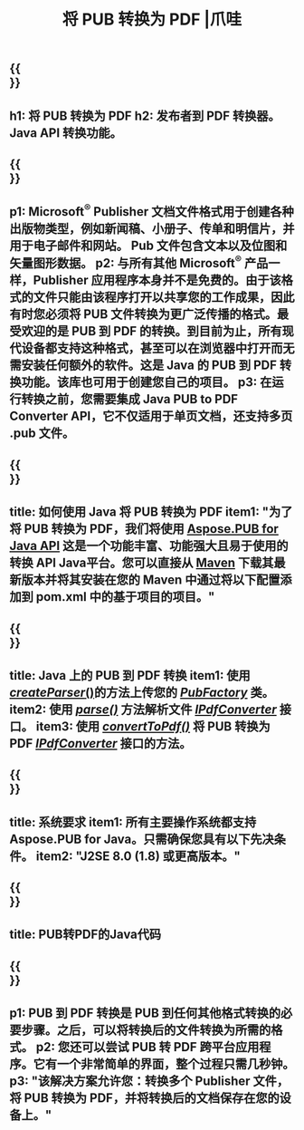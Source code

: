 ﻿---
translation: true
template: /_templates/conversion-child-java.md
title: 将 PUB 转换为 PDF |爪哇
description: 在 Windows、Linux 和 Mac OS X 上使用 Java API 将 PUB 转换为 PDF。发布者转换功能可轻松集成到您自己的解决方案中。
url: /java/conversion/pub-to-pdf/
metakeywords: pub 到 pdf java，将 pub 转换为 pdf java，java pub 到 pdf，publisher 到 pdf java
family: pub
platformtag: java
feature: conversion
---

{{<section banner>}}
---
h1: 将 PUB 转换为 PDF
h2: 发布者到 PDF 转换器。 Java API 转换功能。
---

{{<section overview>}}
---
p1: Microsoft<sup>®</sup> Publisher 文档文件格式用于创建各种出版物类型，例如新闻稿、小册子、传单和明信片，并用于电子邮件和网站。 Pub 文件包含文本以及位图和矢量图形数据。
p2: 与所有其他 Microsoft<sup>®</sup> 产品一样，Publisher 应用程序本身并不是免费的。由于该格式的文件只能由该程序打开以共享您的工作成果，因此有时您必须将 PUB 文件转换为更广泛传播的格式。最受欢迎的是 PUB 到 PDF 的转换。到目前为止，所有现代设备都支持这种格式，甚至可以在浏览器中打开而无需安装任何额外的软件。这是 Java 的 PUB 到 PDF 转换功能。该库也可用于创建您自己的项目。
p3: 在运行转换之前，您需要集成 Java PUB to PDF Converter API，它不仅适用于单页文档，还支持多页 .pub 文件。
---

{{<section widget>}}
---
title: 如何使用 Java 将 PUB 转换为 PDF
item1: "为了将 PUB 转换为 PDF，我们将使用 [Aspose.PUB for Java API](https://products.aspose.com/pub/java/) 这是一个功能丰富、功能强大且易于使用的转换 API Java平台。您可以直接从 [Maven](https://repository.aspose.com/pub/) 下载其最新版本并将其安装在您的 Maven 中通过将以下配置添加到 pom.xml 中的基于项目的项目。"
---

{{<section feature1>}}
---
title: Java 上的 PUB 到 PDF 转换
item1: 使用 [*createParser*()](https://reference.aspose.com/pub/java/com.aspose.pub/PubFactory#createParser-java.lang.String-)的方法上传您的 [*PubFactory*](https://reference.aspose.com/pub/java/com.aspose.pub/PubFactory) 类。
item2: 使用 [*parse()*](https://reference.aspose.com/pub/java/com.aspose.pub/IPubParser#parse--) 方法解析文件 [*IPdfConverter*](https://reference.aspose.com/pub/java/com.aspose.pub/IPubParser) 接口。
item3: 使用 [*convertToPdf()*](https://reference.aspose.com/pub/java/com.aspose.pub/IPdfConverter#convertToPdf-com.aspose.pub.Document-java.lang.String-) 将 PUB 转换为 PDF [*IPdfConverter*](https://reference.aspose.com/pub/java/com.aspose.pub/IPdfConverter) 接口的方法。
---

{{<section feature2>}}
---
title: 系统要求
item1: 所有主要操作系统都支持 Aspose.PUB for Java。只需确保您具有以下先决条件。
item2: "J2SE 8.0 (1.8) 或更高版本。"
---

{{<section codeexample>}}
---
title: PUB转PDF的Java代码
---

{{<section summary>}}
---
p1: PUB 到 PDF 转换是 PUB 到任何其他格式转换的必要步骤。之后，可以将转换后的文件转换为所需的格式。
p2: 您还可以尝试 PUB 转 PDF 跨平台应用程序。它有一个非常简单的界面，整个过程只需几秒钟。
p3: "该解决方案允许您：转换多个 Publisher 文件，将 PUB 转换为 PDF，并将转换后的文档保存在您的设备上。"
---